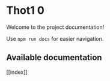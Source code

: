# Thot1 0

Welcome to the project documentation!

Use `npm run docs` for easier navigation.

## Available documentation

[[index]]
